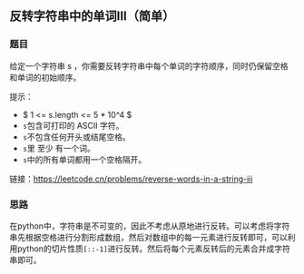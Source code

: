 ## 反转字符串中的单词III（简单）
### 题目
给定一个字符串 s ，你需要反转字符串中每个单词的字符顺序，同时仍保留空格和单词的初始顺序。

提示：

* $ 1 <= s.length <= 5 * 10^4 $
* `s`包含可打印的 ASCII 字符。
* `s`不包含任何开头或结尾空格。
* `s`里 至少 有一个词。
* `s`中的所有单词都用一个空格隔开。

链接：https://leetcode.cn/problems/reverse-words-in-a-string-iii

### 思路
在python中，字符串是不可变的，因此不考虑从原地进行反转。可以考虑将字符串先根据空格进行分割形成数组，然后对数组中的每一元素进行反转即可，可以利用python的切片性质`[::-1]`进行反转。然后将每个元素反转后的元素合并成字符串即可。
